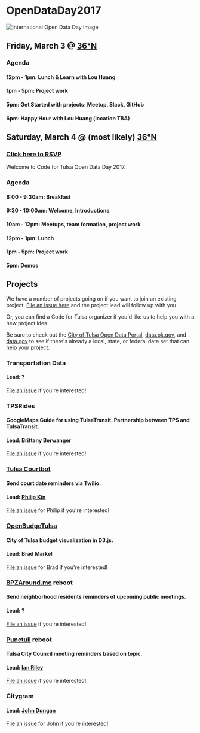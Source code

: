 # OpenDataDay2017
![International Open Data Day Image](https://raw.githubusercontent.com/codefortulsa/OpenDataDay2017/master/International-Open-Data-Hackathon.jpg)

## Friday, March 3 @ [36°N](http://36degreesnorth.co/)

### Agenda
#### 12pm - 1pm: Lunch & Learn with Lou Huang
#### 1pm - 5pm: Project work
#### 5pm: Get Started with projects: Meetup, Slack, GitHub
#### 6pm: Happy Hour with Lou Huang (location TBA)


## Saturday, March 4 @ (most likely) [36°N](http://36degreesnorth.co/)
### [Click here to RSVP](https://www.eventbrite.com/e/open-data-day-2017-tickets-31006884426)
Welcome to Code for Tulsa Open Data Day 2017.

### Agenda
#### 8:00 - 9:30am: Breakfast
#### 9:30 - 10:00am: Welcome, Introductions
#### 10am - 12pm: Meetups, team formation, project work
#### 12pm - 1pm: Lunch
#### 1pm - 5pm: Project work
#### 5pm: Demos

## Projects
We have a number of projects going on if you want to join an existing project. [File an issue here](https://github.com/codefortulsa/OpenDataDay2017/issues/new) and the project lead will follow up with you.

Or, you can find a Code for Tulsa organizer if you'd like us to help you with a new project idea.

Be sure to check out the [City of Tulsa Open Data Portal](https://www.cityoftulsa.org/our-city/open-tulsa/open-tulsa-dataset-list.aspx), [data.ok.gov](http://data.ok.gov/), and [data.gov](http://www.data.gov/) to see if there's already a local, state, or federal data set that can help your project.

### Transportation Data
#### Lead: ?
[File an issue](https://github.com/codefortulsa/OpenDataDay2017/issues/new) if you're interested!

### TPSRides
#### GoogleMaps Guide for using TulsaTransit. Partnership between TPS and TulsaTransit. 
#### Lead: Brittany Berwanger
[File an issue](https://github.com/codefortulsa/OpenDataDay2017/issues/new) if you're interested!

### [Tulsa Courtbot](https://github.com/codefortulsa/courtbot)
#### Send court date reminders via Twilio. 
#### Lead: [Philip Kin](https://github.com/pipakin)
[File an issue](https://github.com/codefortulsa/OpenDataDay2017/issues/new) for Philip if you're interested!

### [OpenBudgeTulsa](https://github.com/codefortulsa/openbudgettulsa)
#### City of Tulsa budget visualization in D3.js. 
#### Lead: Brad Markel
[File an issue](https://github.com/codefortulsa/OpenDataDay2017/issues/new) for Brad if you're interested!

### [BPZAround.me](https://github.com/codefortulsa/BPZAround.me) reboot
#### Send neighborhood residents reminders of upcoming public meetings. 
#### Lead: ?
[File an issue](https://github.com/codefortulsa/OpenDataDay2017/issues/new) if you're interested!

### [Punctuil](https://github.com/codefortulsa/punctuil) reboot
#### Tulsa City Council meeting reminders based on topic. 
#### Lead: [Ian Riley](https://github.com/ttowncompiled)
[File an issue](https://github.com/codefortulsa/OpenDataDay2017/issues/new) if you're interested!

### Citygram
#### Lead: [John Dungan](https://github.com/jdungan/)
[File an issue](https://github.com/codefortulsa/OpenDataDay2017/issues/new) for John if you're interested!
